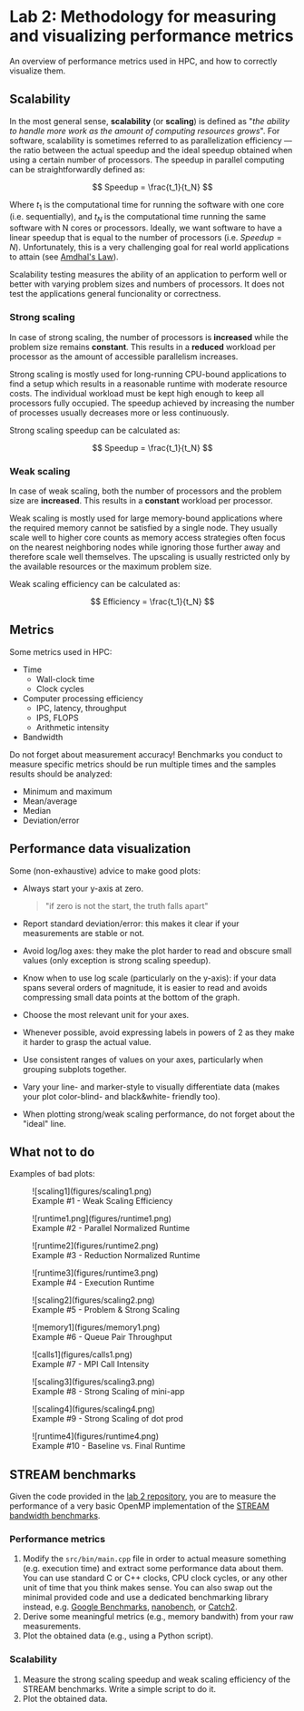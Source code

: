 # Lab 2: Methodology for measuring and visualizing performance metrics

An overview of performance metrics used in HPC, and how to correctly visualize them.


## Scalability

In the most general sense, **scalability** (or **scaling**) is defined as "_the ability to handle more work as the amount of computing resources grows_". For software, scalability is sometimes referred to as parallelization
efficiency — the ratio between the actual speedup and the ideal speedup obtained when using a certain number of
processors. The speedup in parallel computing can be straightforwardly defined as:

$$
Speedup = \frac{t_1}{t_N}
$$

Where $t_1$ is the computational time for running the software with one core (i.e. sequentially), and $t_N$ is the
computational time running the same software with N cores or processors. Ideally, we want software to have a linear
speedup that is equal to the number of processors (i.e. $Speedup = N$). Unfortunately, this is a very challenging goal
for real world applications to attain (see [Amdhal's Law](https://en.wikipedia.org/wiki/Amdahl's_law)).

Scalability testing measures the ability of an application to perform well or better with varying problem sizes and
numbers of processors. It does not test the applications general funcionality or correctness.


### Strong scaling

In case of strong scaling, the number of processors is **increased** while the problem size remains **constant**. This results in a **reduced** workload per processor as the amount of accessible parallelism increases.

Strong scaling is mostly used for long-running CPU-bound applications to find a setup which results in a reasonable
runtime with moderate resource costs. The individual workload must be kept high enough to keep all processors fully
occupied. The speedup achieved by increasing the number of processes usually decreases more or less continuously.

Strong scaling speedup can be calculated as:

$$
Speedup = \frac{t_1}{t_N}
$$


### Weak scaling

In case of weak scaling, both the number of processors and the problem size are **increased**. This results in a
**constant** workload per processor.

Weak scaling is mostly used for large memory-bound applications where the required memory cannot be satisfied by a
single node. They usually scale well to higher core counts as memory access strategies often focus on the nearest
neighboring nodes while ignoring those further away and therefore scale well themselves. The upscaling is usually
restricted only by the available resources or the maximum problem size.

Weak scaling efficiency can be calculated as:


$$
Efficiency = \frac{t_1}{t_N}
$$

## Metrics

Some metrics used in HPC:

- Time
  - Wall-clock time
  - Clock cycles
- Computer processing efficiency
  - IPC, latency, throughput
  - IPS, FLOPS
  - Arithmetic intensity
- Bandwidth

Do not forget about measurement accuracy! Benchmarks you conduct to measure specific metrics should be run multiple times and the samples results should be analyzed:

- Minimum and maximum
- Mean/average
- Median
- Deviation/error

## Performance data visualization

Some (non-exhaustive) advice to make good plots:

- Always start your y-axis at zero.
  > "if zero is not the start, the truth falls apart"

- Report standard deviation/error: this makes it clear if your measurements are stable or not.
- Avoid log/log axes: they make the plot harder to read and obscure small values (only exception is strong scaling speedup).
- Know when to use log scale (particularly on the y-axis): if your data spans several orders of magnitude, it is easier to read and avoids compressing small data points at the bottom of the graph.
- Choose the most relevant unit for your axes.
- Whenever possible, avoid expressing labels in powers of 2 as they make it harder to grasp the actual value.
- Use consistent ranges of values on your axes, particularly when grouping subplots together.
- Vary your line- and marker-style to visually differentiate data (makes your plot color-blind- and black&white- friendly too).
- When plotting strong/weak scaling performance, do not forget about the "ideal" line.

## What not to do

Examples of bad plots:

<figure markdown="span">
  ![scaling1](figures/scaling1.png)
  <figcaption>Example #1 - Weak Scaling Efficiency</figcaption>
</figure>

<figure markdown="span">
  ![runtime1.png](figures/runtime1.png)
  <figcaption>Example #2 - Parallel Normalized Runtime</figcaption>
</figure>

<figure markdown="span">
  ![runtime2](figures/runtime2.png)
  <figcaption>Example #3 - Reduction Normalized Runtime</figcaption>
</figure>

<figure markdown="span">
  ![runtime3](figures/runtime3.png)
  <figcaption>Example #4 - Execution Runtime</figcaption>
</figure>

<figure markdown="span">
  ![scaling2](figures/scaling2.png)
  <figcaption>Example #5 - Problem & Strong Scaling</figcaption>
</figure>

<figure markdown="span">
  ![memory1](figures/memory1.png)
  <figcaption>Example #6 - Queue Pair Throughput</figcaption>
</figure>

<figure markdown="span">
  ![calls1](figures/calls1.png)
  <figcaption>Example #7 - MPI Call Intensity</figcaption>
</figure>

<figure markdown="span">
  ![scaling3](figures/scaling3.png)
  <figcaption>Example #8 - Strong Scaling of mini-app</figcaption>
</figure>

<figure markdown="span">
  ![scaling4](figures/scaling4.png)
  <figcaption>Example #9 - Strong Scaling of dot prod</figcaption>
</figure>

<figure markdown="span">
  ![runtime4](figures/runtime4.png)
  <figcaption>Example #10 - Baseline vs. Final Runtime</figcaption>
</figure>


## STREAM benchmarks

Given the code provided in the [lab 2 repository](https://github.com/dssgabriel/TOP-25/tree/main/lab2/stream), you are
to measure the performance of a very basic OpenMP implementation of the [STREAM bandwidth benchmarks](https://cs.virginia.edu/stream/ref.html).

### Performance metrics

1. Modify the `src/bin/main.cpp` file in order to actual measure something (e.g. execution time) and extract some
   performance data about them. You can use standard C or C++ clocks, CPU clock cycles, or any other
   unit of time that you think makes sense. You can also swap out the minimal provided code and use a dedicated
   benchmarking library instead, e.g. [Google Benchmarks](https://github.com/google/benchmark),
   [nanobench](https://github.com/martinus/nanobench), or [Catch2](https://github.com/catchorg/Catch2).
2. Derive some meaningful metrics (e.g., memory bandwith) from your raw measurements.
3. Plot the obtained data (e.g., using a Python script).

### Scalability

1. Measure the strong scaling speedup and weak scaling efficiency of the STREAM benchmarks.
   Write a simple script to do it.
2. Plot the obtained data.
 
